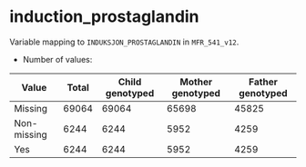 # induction_prostaglandin
Variable mapping to `INDUKSJON_PROSTAGLANDIN` in `MFR_541_v12`.
- Number of values:

| Value | Total | Child genotyped | Mother genotyped | Father genotyped |
| ----- | ----- | --------------- | ---------------- | ---------------- |
| Missing | 69064 | 69064 | 65698 | 45825 |
| Non-missing | 6244 | 6244 | 5952 | 4259 |
| Yes | 6244 | 6244 | 5952 |4259 |



